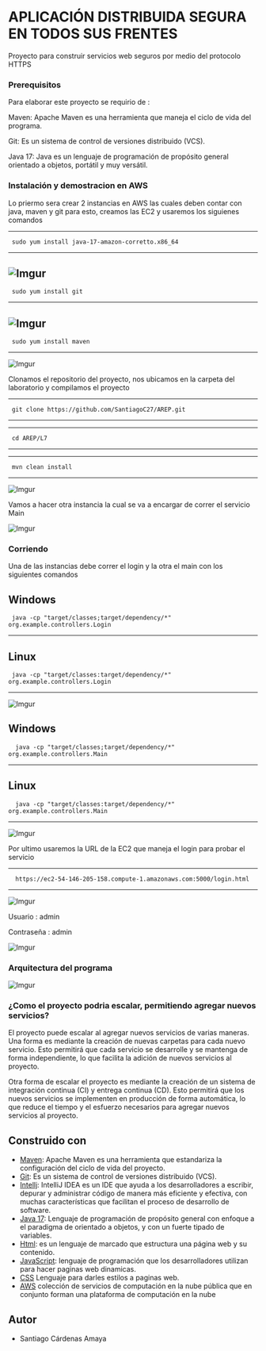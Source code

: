 # APLICACIÓN DISTRIBUIDA SEGURA EN TODOS SUS FRENTES

Proyecto para construir servicios web seguros por medio del protocolo HTTPS

### Prerequisitos

Para elaborar este proyecto se requirio de : 

Maven: Apache Maven es una herramienta que maneja el ciclo de vida del programa.

Git: Es un sistema de control de versiones distribuido (VCS).

Java 17: Java es un lenguaje de programación de propósito general orientado a objetos, portátil y muy versátil.


### Instalación y demostracion en AWS

Lo priermo sera crear 2 instancias en AWS las cuales deben contar con java, maven y git para esto, creamos las EC2 y usaremos los siguienes comandos

---
	 sudo yum install java-17-amazon-corretto.x86_64
---
![Imgur](https://i.imgur.com/P3fx7DN.png)
---
	 sudo yum install git
---
![Imgur](https://i.imgur.com/UnNEIrt.png)
---
	 sudo yum install maven
---
![Imgur](https://i.imgur.com/qjF8R9n.png)

Clonamos el repositorio del proyecto, nos ubicamos en la carpeta del laboratorio y compilamos el proyecto

---
     git clone https://github.com/SantiagoC27/AREP.git
---

---
     cd AREP/L7
---

---
	 mvn clean install
---

![Imgur](https://i.imgur.com/lMUIcnl.png)

Vamos a hacer otra instancia la cual se va a encargar de correr el servicio Main

![Imgur](https://i.imgur.com/uttFGYo.png)

### Corriendo

Una de las instancias debe correr el login y la otra el main con los siguientes comandos

Windows
---
	 java -cp "target/classes;target/dependency/*" org.example.controllers.Login
---
Linux
---
	 java -cp "target/classes:target/dependency/*" org.example.controllers.Login
---

![Imgur](https://i.imgur.com/WBDElXW.png)

Windows
---
	  java -cp "target/classes;target/dependency/*" org.example.controllers.Main
---
Linux
---
	  java -cp "target/classes:target/dependency/*" org.example.controllers.Main
---

![Imgur](https://i.imgur.com/C5bBYa3.png)

Por ultimo usaremos la URL de la EC2 que maneja el login para probar el servicio

---
	  https://ec2-54-146-205-158.compute-1.amazonaws.com:5000/login.html
---

![Imgur](https://i.imgur.com/9Ma0Fti.png)

Usuario : admin

Contraseña : admin

![Imgur](https://i.imgur.com/u3Wy5l2.png)

### Arquitectura del programa


![Imgur](https://i.imgur.com/Z5yzYqJ.png)



 ### ¿Como el proyecto podria escalar, permitiendo agregar nuevos servicios?


El proyecto puede escalar al agregar nuevos servicios de varias maneras. Una forma es mediante la creación de nuevas carpetas para cada nuevo servicio. Esto permitirá que cada servicio se desarrolle y se mantenga de forma independiente, lo que facilita la adición de nuevos servicios al proyecto.

Otra forma de escalar el proyecto es mediante la creación de un sistema de integración continua (CI) y entrega continua (CD). Esto permitirá que los nuevos servicios se implementen en producción de forma automática, lo que reduce el tiempo y el esfuerzo necesarios para agregar nuevos servicios al proyecto.


## Construido con

* [Maven](https://maven.apache.org/): Apache Maven es una herramienta que estandariza la configuración del ciclo de vida del proyecto.
* [Git](https://rometools.github.io/rome/):  Es un sistema de control de versiones distribuido (VCS).
* [Intellj](https://www.jetbrains.com/es-es/idea/): IntelliJ IDEA es un IDE que ayuda a los desarrolladores a escribir, depurar y administrar código de manera más eficiente y efectiva, con muchas características que facilitan el proceso de desarrollo de software.
* [Java 17](https://www.java.com/es/): Lenguaje de programación de propósito general con enfoque a el paradigma de orientado a objetos, y con un fuerte tipado de variables.
* [Html](https://developer.mozilla.org/es/docs/Learn/Getting_started_with_the_web/HTML_basics): es un lenguaje de marcado que estructura una página web y su contenido.
* [JavaScript](https://developer.mozilla.org/es/docs/Learn/JavaScript/First_steps/What_is_JavaScript): lenguaje de programación que los desarrolladores utilizan para hacer paginas web dinamicas.
* [CSS](https://developer.mozilla.org/es/docs/Web/CSS) Lenguaje para darles estilos a paginas web.
* [AWS](https://aws.amazon.com/es/free/?trk=8fa18207-f2c2-4587-81a1-f2a3648571b3&sc_channel=ps&ef_id=CjwKCAjwseSoBhBXEiwA9iZtxmEwAgfk7jPE4NlzdkF60BOim6V2loEW5eNT7e8yJcbyO0g8dZpJaBoCRIEQAvD_BwE:G:s&s_kwcid=AL!4422!3!647999789205!e!!g!!aws!19685287144!146461596896&gclid=CjwKCAjwseSoBhBXEiwA9iZtxmEwAgfk7jPE4NlzdkF60BOim6V2loEW5eNT7e8yJcbyO0g8dZpJaBoCRIEQAvD_BwE&all-free-tier.sort-by=item.additionalFields.SortRank&all-free-tier.sort-order=asc&awsf.Free%20Tier%20Types=*all&awsf.Free%20Tier%20Categories=*all) colección de servicios de computación en la nube pública que en conjunto forman una plataforma de computación en la nube


## Autor
* Santiago Cárdenas Amaya